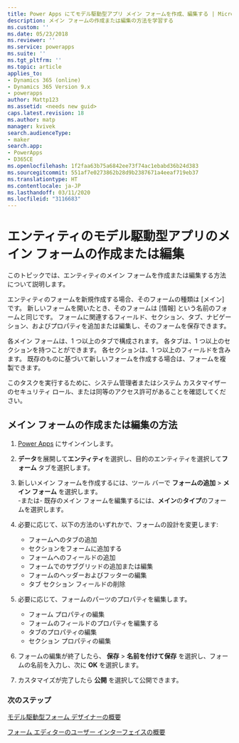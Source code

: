 ```yaml
---
title: Power Apps にてモデル駆動型アプリ メイン フォームを作成、編集する | MicrosoftDocs
description: メイン フォームの作成または編集の方法を学習する
ms.custom: ''
ms.date: 05/23/2018
ms.reviewer: ''
ms.service: powerapps
ms.suite: ''
ms.tgt_pltfrm: ''
ms.topic: article
applies_to:
- Dynamics 365 (online)
- Dynamics 365 Version 9.x
- powerapps
author: Mattp123
ms.assetid: <needs new guid>
caps.latest.revision: 18
ms.author: matp
manager: kvivek
search.audienceType:
- maker
search.app:
- PowerApps
- D365CE
ms.openlocfilehash: 1f2faa63b75a6842ee73f74ac1ebabd36b24d383
ms.sourcegitcommit: 551af7e0273862b28d9b2387671a4eeaf719eb37
ms.translationtype: HT
ms.contentlocale: ja-JP
ms.lasthandoff: 03/11/2020
ms.locfileid: "3116683"
---
```

# <a name="create-or-edit-a-model-driven-app-main-form-for-an-entity"></a>エンティティのモデル駆動型アプリのメイン フォームの作成または編集 

このトピックでは、エンティティのメイン フォームを作成または編集する方法について説明します。

エンティティのフォームを新規作成する場合、そのフォームの種類は [メイン] です。 新しいフォームを開いたとき、そのフォームは [情報] という名前のフォームと同じです。 フォームに関連するフィールド、セクション、タブ、ナビゲーション、およびプロパティを追加または編集し、そのフォームを保存できます。

各メイン フォームは、1 つ以上のタブで構成されます。 各タブは、1 つ以上のセクションを持つことができます。 各セクションは、1 つ以上のフィールドを含みます。 既存のものに基づいて新しいフォームを作成する場合は、フォームを複製できます。 

このタスクを実行するために、システム管理者またはシステム カスタマイザーのセキュリティ ロール、または同等のアクセス許可があることを確認してください。

## <a name="how-to-create-or-edit-a-main-form"></a>メイン フォームの作成または編集の方法
  
1.   [Power Apps](https://make.powerapps.com/?utm_source=padocs&utm_medium=linkinadoc&utm_campaign=referralsfromdoc) にサインインします。

2.  **データ**を展開して**エンティティ**を選択し、目的のエンティティを選択して**フォーム** タブを選択します。 

3. 新しいメイン フォームを作成するには、ツール バーで **フォームの追加** > **メイン フォーム** を選択します。  
    \-または- 既存のメイン フォームを編集するには、**メイン**の**タイプ**のフォームを選択します。
  
3.  必要に応じて、以下の方法のいずれかで、フォームの設計を変更します:
    - フォームへのタブの追加
    - セクションをフォームに追加する
    - フォームへのフィールドの追加
    - フォームでのサブグリッドの追加または編集
    - フォームのヘッダーおよびフッターの編集
    - タブ セクション フィールドの削除
    
4.  必要に応じて、フォームのパーツのプロパティを編集します。
    - フォーム プロパティの編集
    - フォームのフィールドのプロパティを編集する
    - タブのプロパティの編集
    - セクション プロパティの編集

5.    フォームの編集が終了したら、 **保存** > **名前を付けて保存** を選択し、フォームの名前を入力し、次に **OK** を選択します。

6.    カスタマイズが完了したら **公開** を選択して公開できます。
 
### <a name="next-steps"></a>次のステップ  
[モデル駆動型フォーム デザイナーの概要](form-designer-overview.md)

[フォーム エディターのユーザー インターフェイスの概要](form-editor-user-interface-legacy.md)
 
